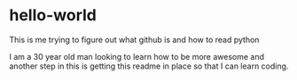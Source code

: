 # hello-world
This is me trying to figure out what github is and how to read python

I am a 30 year old man looking to learn how to be more awesome and another step in this is getting this readme in place so that I can learn coding. 
